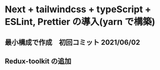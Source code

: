 # Next + tailwindcss + typeScript + ESLint, Prettier の導入(yarn で構築)

## 最小構成で作成　初回コミット 2021/06/02

## Redux-toolkit の追加
